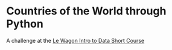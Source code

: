 # Countries of the World through Python

A challenge at the [Le Wagon Intro to Data Short Course](https://info.lewagon.com/china-online-data)
